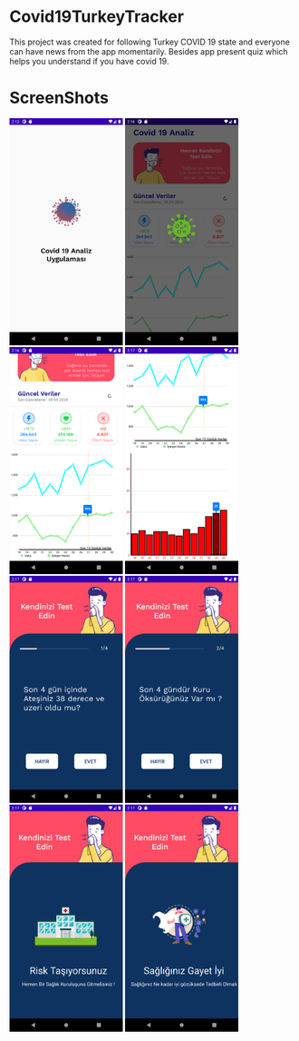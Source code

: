 # Covid19TurkeyTracker
This project was created for following Turkey COVID 19 state and everyone can have news from the app momentarily.
Besides app present quiz which helps you understand if you have covid 19.
# ScreenShots
<img src="/screenshoots/Screenshot_1599693154.png" width ="200" height="400">         <img src="/screenshoots/Screenshot_1599693393.png" width ="200" height="400"> 
<img src="/screenshoots/Screenshot_1599693416.png" width ="200" height="400">         <img src="/screenshoots/Screenshot_1599693423.png" width ="200" height="400">
<img src="/screenshoots/Screenshot_1599693428.png" width ="200" height="400">         <img src="/screenshoots/Screenshot_1599693432.png" width ="200" height="400">
<img src="/screenshoots/Screenshot_1599693437.png" width ="200" height="400">         <img src="/screenshoots/Screenshot_1599693447.png" width ="200" height="400">


